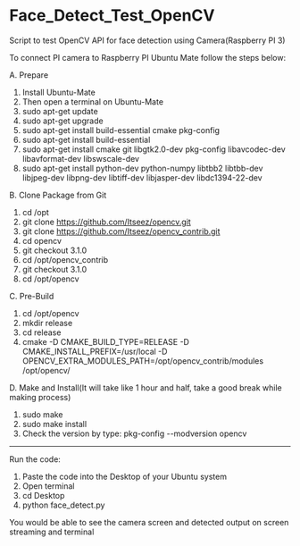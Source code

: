 # Face_Detect_Test_OpenCV
Script to test OpenCV API for face detection using Camera(Raspberry PI 3)

To connect PI camera to Raspberry PI Ubuntu Mate follow the steps below:

A. Prepare

1. Install Ubuntu-Mate
2. Then open a terminal on Ubuntu-Mate
3. sudo apt-get update
4. sudo apt-get upgrade
5. sudo apt-get install build-essential cmake pkg-config
6. sudo apt-get install build-essential
7. sudo apt-get install cmake git libgtk2.0-dev pkg-config libavcodec-dev libavformat-dev libswscale-dev
8. sudo apt-get install python-dev python-numpy libtbb2 libtbb-dev libjpeg-dev libpng-dev libtiff-dev libjasper-dev libdc1394-22-dev

B. Clone Package from Git

1. cd /opt
2. git clone https://github.com/Itseez/opencv.git
3. git clone https://github.com/Itseez/opencv_contrib.git
4. cd opencv
5. git checkout 3.1.0
6. cd /opt/opencv_contrib
7. git checkout 3.1.0
8. cd /opt/opencv

C. Pre-Build

1. cd /opt/opencv
2. mkdir release
3. cd release
4. cmake -D CMAKE_BUILD_TYPE=RELEASE -D CMAKE_INSTALL_PREFIX=/usr/local -D OPENCV_EXTRA_MODULES_PATH=/opt/opencv_contrib/modules /opt/opencv/

D. Make and Install(It will take like 1 hour and half, take a good break while making process)

1. sudo make
2. sudo make install
3. Check the version by type: pkg-config --modversion opencv

----------------------------------------------------

Run the code:

1. Paste the code into the Desktop of your Ubuntu system
2. Open terminal
3. cd Desktop
4. python face_detect.py

You would be able to see the camera screen and detected output on screen streaming and terminal

